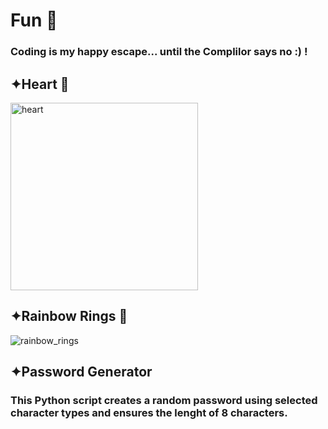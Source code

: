 # Fun 🌼
### Coding is my happy escape... until the Complilor says no :) !

## ✦Heart 💖
<img src="https://github.com/user-attachments/assets/c59df176-8730-41c2-adaf-bfcb47bb6ced" alt="heart" width="300"/>

##

## ✦Rainbow Rings 🌈
![rainbow_rings](https://github.com/user-attachments/assets/e1474c6b-8bb9-47fc-903a-ea261ec6834f)
##

## ✦Password Generator 
### This Python script creates a random password using selected character types and ensures the lenght of 8 characters.
